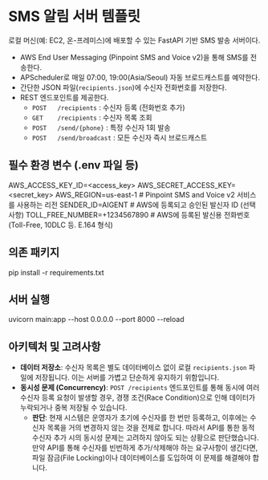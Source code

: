SMS 알림 서버 템플릿
====================
로컬 머신(예: EC2, 온-프레미스)에 배포할 수 있는 FastAPI 기반 SMS 발송 서버이다. 
- AWS End User Messaging (Pinpoint SMS and Voice v2)을 통해 SMS를 전송한다.
- APScheduler로 매일 07:00, 19:00(Asia/Seoul) 자동 브로드캐스트를 예약한다.
- 간단한 JSON 파일(`recipients.json`)에 수신자 전화번호를 저장한다.
- REST 엔드포인트를 제공한다.
  - `POST   /recipients`            : 수신자 등록 (전화번호 추가)
  - `GET    /recipients`            : 수신자 목록 조회
  - `POST   /send/{phone}`          : 특정 수신자 1회 발송
  - `POST   /send/broadcast`        : 모든 수신자 즉시 브로드캐스트

필수 환경 변수 (.env 파일 등)
-----------------------------
AWS_ACCESS_KEY_ID=<access_key>
AWS_SECRET_ACCESS_KEY=<secret_key>
AWS_REGION=us-east-1            # Pinpoint SMS and Voice v2 서비스를 사용하는 리전
SENDER_ID=AIGENT                # AWS에 등록되고 승인된 발신자 ID (선택 사항)
TOLL_FREE_NUMBER=+1234567890    # AWS에 등록된 발신용 전화번호 (Toll-Free, 10DLC 등. E.164 형식)

의존 패키지
-----------
pip install -r requirements.txt

서버 실행
---------
uvicorn main:app --host 0.0.0.0 --port 8000 --reload

아키텍처 및 고려사항
--------------------
- **데이터 저장소**: 수신자 목록은 별도 데이터베이스 없이 로컬 `recipients.json` 파일에 저장됩니다. 이는 서버를 가볍고 단순하게 유지하기 위함입니다.
- **동시성 문제 (Concurrency)**: `POST /recipients` 엔드포인트를 통해 동시에 여러 수신자 등록 요청이 발생할 경우, 경쟁 조건(Race Condition)으로 인해 데이터가 누락되거나 중복 저장될 수 있습니다. 
  - **판단**: 현재 시스템은 운영자가 초기에 수신자를 한 번만 등록하고, 이후에는 수신자 목록을 거의 변경하지 않는 것을 전제로 합니다. 따라서 API를 통한 동적 수신자 추가 시의 동시성 문제는 고려하지 않아도 되는 상황으로 판단했습니다. 만약 API를 통해 수신자를 빈번하게 추가/삭제해야 하는 요구사항이 생긴다면, 파일 잠금(File Locking)이나 데이터베이스를 도입하여 이 문제를 해결해야 합니다.